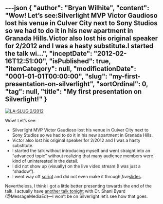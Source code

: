 ---json
{
  "author": "Bryan Wilhite",
  "content": "Wow! Let’s see:Silverlight MVP Victor Gaudioso lost his venue in Culver City next to Sony Studios so we had to do it in his new apartment in Granada Hills.Victor also lost his original speaker for 2/2012 and I was a hasty substitute.I started the talk wi...",
  "inceptDate": "2012-02-16T12:51:00",
  "isPublished": true,
  "itemCategory": null,
  "modificationDate": "0001-01-01T00:00:00",
  "slug": "my-first-presentation-on-silverlight",
  "sortOrdinal": 0,
  "tag": null,
  "title": "My first presentation on Silverlight!"
}
---

[<img alt="LA-SLUG 2/2012" src="http://farm8.staticflickr.com/7197/6887591815_eca3db7031.jpg">](http://www.flickr.com/photos/wilhite/6887591815/in/photostream/ "LA-SLUG 2/2012")

Wow! Let’s see:

*   Silverlight MVP Victor Gaudioso lost his venue in Culver City next to Sony Studios so we had to do it in his new apartment in Granada Hills.
*   Victor also lost his original speaker for 2/2012 and I was a hasty substitute.
*   I started the talk without introducing myself and went straight into an “advanced topic” without realizing that many audience members were kind of uninterested in the detail.
*   I did not show up (visually) on the live video stream (I was just a “shadow”).
*   I went way off [script](http://wordwalkingstick.com/DayPath/page/Practice-to-Portfolio-“Playing”-with-Silverlight.rasx) and did not even make it through *five*[slides](http://www.slideshare.net/rasx/practice-to-portfolio).

Nevertheless, I think I got a little better presenting towards the end of the talk. I actually have [another talk tonight](http://kintespace.com/rasxlog/?p=2745) with Dr. Shani Byard (@MessageMediaEd)—I won’t be on Silverlight let’s see how that goes.
